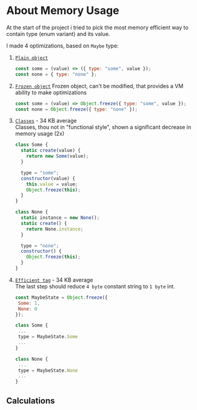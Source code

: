 # About Memory Usage

At the start of the project i tried to pick the most memory efficient way
to contain type (enum variant) and its value.

I made 4 optimizations, based on `Maybe` type:

1. [`Plain object`](./1-object.js)
   ```javascript
   const some = (value) => ({ type: "some", value });
   const none = { type: "none" };
   ```
2. [`Frozen object`](./2-frozen.js)
   Frozen object, can't be modified, that provides a VM ability to make optimizations
   ```javascript
   const some = (value) => Object.freeze({ type: "some", value });
   const none = Object.freeze({ type: "none" });
   ```
3. [`Classes`](./3-class.js) - 34 KB average  
   Classes, thou not in "functional style", shown a significant decrease in memory usage (2x)

   ```javascript
   class Some {
     static create(value) {
       return new Some(value);
     }

     type = "some";
     constructor(value) {
       this.value = value;
       Object.freeze(this);
     }
   }

   class None {
     static instance = new None();
     static create() {
       return None.instance;
     }

     type = "none";
     constructor() {
       Object.freeze(this);
     }
   }
   ```

4. [`Efficient tag`](./4-enum.js) - 34 KB average  
   The last step should reduce `4 byte` constant string to `1 byte` int.

   ```javascript
   const MaybeState = Object.freeze({
    Some: 1,
    None: 0
   });

   class Some {
    ...
    type = MaybeState.Some
    ...
   }

   class None {
    ...
    type = MaybeState.None
    ...
   }
   ```

## Calculations
